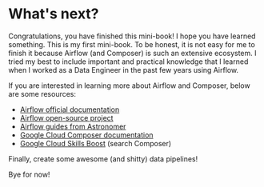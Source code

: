 # What's next?

Congratulations, you have finished this mini-book! I hope you have learned something. This is my first mini-book. To be honest, it is not easy for me to finish it because Airflow (and Composer) is such an extensive ecosystem. I tried my best to include important and practical knowledge that I learned when I worked as a Data Engineer in the past few years using Airflow.

If you are interested in learning more about Airflow and Composer, below are some resources:

- [Airflow official documentation](https://airflow.apache.org/docs/)
- [Airflow open-source project](https://github.com/apache/airflow)
- [Airflow guides from Astronomer](https://www.astronomer.io/guides/)
- [Google Cloud Composer documentation](https://cloud.google.com/composer/docs)
- [Google Cloud Skills Boost](https://www.cloudskillsboost.google/catalog) (search Composer)

Finally, create some awesome (and shitty) data pipelines!

Bye for now!

